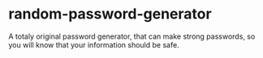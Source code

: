 # random-password-generator
A totaly original password generator, that can make strong passwords, so you will know that your information should be safe.
